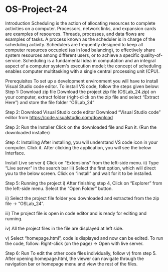 # OS-Project-24

Introduction
Scheduling is the action of allocating resources to complete activities on a computer. Processors, network links, and expansion cards are examples of resources. Threads, processes, and data flows are examples of tasks. A process known as the scheduler is in charge of the scheduling activity. Schedulers are frequently designed to keep all computer resources occupied (as in load balancing), to effectively share system resources among different users, or to achieve a specific quality-of-service. Scheduling is a fundamental idea in computation and an integral aspect of a computer system's execution model; the concept of scheduling enables computer multitasking with a single central processing unit (CPU).

Prerequisites
To set up a development environment you will have to install Visual Studio code editor. To install VS code, follow the steps given below: 
Step 1: Download zip file Download the project zip file (OSLab_24.zip) on your computer, extract folder (right-click on the zip file and select “Extract Here”) and store the file folder “OSLab_24”

Step 2: Download Visual Studio code editor
Download “Visual Studio code” editor from
 https://code.visualstudio.com/download

Step 3: Run the Installer
Click on the downloaded file and Run it. (Run the downloaded installer)

Step 4: Installing
After installing, you will understand VS code icon in your computer.
Click it. After clicking the application, you will see the below Interface.




Install Live server
i)	Click on “Extensions” from the left-side menu.
ii)	Type “Live server” in the search bar
iii)	Select the first option, which will direct you to the below screen. Click on “install” and wait for it to be installed.

Step 5: Running the project
i) After finishing step 4, Click on “Explorer” from the left-side menu.
Select the “Open Folder” button.

ii) Select the project file folder you downloaded and extracted from the
zip file -> “OSLab_24”.

iii) The project file is open in code editor and is ready for editing and
running.

iv) All the project files in the file are displayed at left side.

v) Select “homepage.html”, code is displayed and now can be edited.
To run the code, follow:
Right-click (on the page) -> Open with live server.

Step 6: Run
To edit the other code files individually, follow v) from step 5.
After opening homepage.html, the viewer can navigate through the navigation
bar or homepage menu and view the rest of the files.

